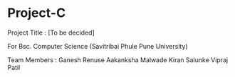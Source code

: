 # Project-C

Project Title : [To be decided]


For
Bsc. Computer Science
(Savitribai Phule Pune University)


Team Members : 
Ganesh Renuse
Aakanksha Malwade
Kiran Salunke 
Vipraj Patil

